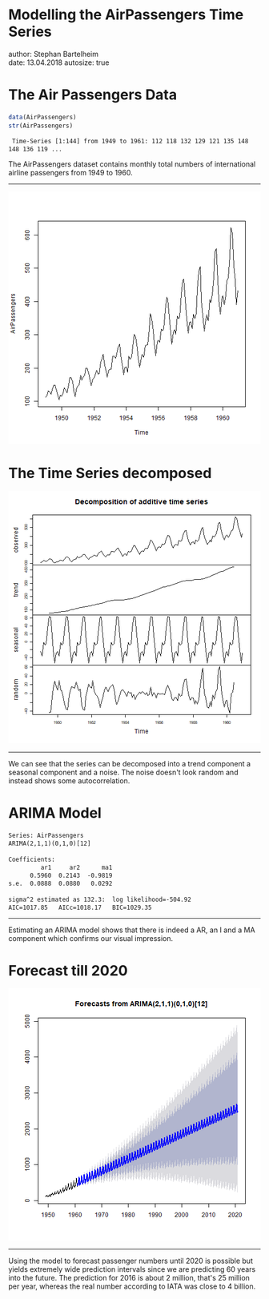 Modelling the AirPassengers Time Series
========================================================
author: Stephan Bartelheim   
date: 13.04.2018
autosize: true

The Air Passengers Data
========================================================


```r
data(AirPassengers)
str(AirPassengers)
```

```
 Time-Series [1:144] from 1949 to 1961: 112 118 132 129 121 135 148 148 136 119 ...
```
The AirPassengers dataset contains monthly total numbers of international airline passengers from 1949 to 1960.
***
![plot of chunk unnamed-chunk-2](Slides-figure/unnamed-chunk-2-1.png)

The Time Series decomposed
========================================================

![plot of chunk unnamed-chunk-3](Slides-figure/unnamed-chunk-3-1.png)
 ***
We can see that the series can be decomposed into a trend component a seasonal component and a noise. The noise doesn't look random and instead shows some autocorrelation.


 ARIMA Model
========================================================

```
Series: AirPassengers 
ARIMA(2,1,1)(0,1,0)[12] 

Coefficients:
         ar1     ar2      ma1
      0.5960  0.2143  -0.9819
s.e.  0.0888  0.0880   0.0292

sigma^2 estimated as 132.3:  log likelihood=-504.92
AIC=1017.85   AICc=1018.17   BIC=1029.35
```
***
Estimating an ARIMA model shows that there is indeed a AR, an I and a MA component which confirms our visual impression.


Forecast till 2020
========================================================

![plot of chunk unnamed-chunk-5](Slides-figure/unnamed-chunk-5-1.png)
***
Using the model to forecast passenger numbers until 2020 is possible but yields extremely wide prediction intervals since we are predicting 60 years into the future. The prediction for 2016 is about 2 million, that's 25 million per year, whereas the real number according to IATA was close to 4 billion.
